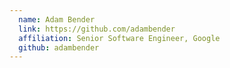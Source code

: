 ```yaml
---
  name: Adam Bender
  link: https://github.com/adambender
  affiliation: Senior Software Engineer, Google 
  github: adambender
---
```

